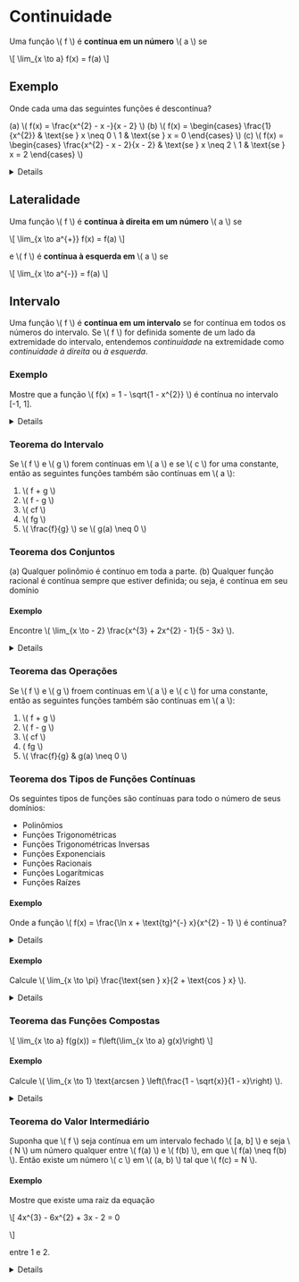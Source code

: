 # Continuidade

Uma função \\( f \\) é **contínua em un número** \\( a \\) se

\\[
\lim_{x \to a} f(x) = f(a)
\\]

## Exemplo

Onde cada uma das seguintes funções é descontínua?

(a) \\( f(x) = \frac{x^{2} - x -}{x - 2} \\)
(b) \\( f(x) = \begin{cases} \frac{1}{x^{2}} & \text{se } x \neq 0 \\ 1 & \text{se } x = 0 \end{cases} \\)
(c) \\( f(x) = \begin{cases} \frac{x^{2} - x - 2}{x - 2} & \text{se } x \neq 2 \\ 1 & \text{se } x = 2 \end{cases} \\)

<details>
(a) Observe que \\( f(2) \\) não está definida; logo, \\( f \\) é descontínua em 2.
(b) Aqui \\( f(0) = 1\\) está definida, mas

\\[
\lim_{x \to 0} f(x) = \lim_{x \to 0} \frac{1}{x^{2}}
\\]

não existe. Então \\( f \\) é descontínua em 0.
(c) Aqui \\( f(2) = 1 \\) está definida e

\\[
\lim_{x \to 2} f(x) = \lim_{x \to 2} \frac{x^{2} - x - 2}{x - 2} = \lim_{x \to 2} \frac{(x - 2)(x + 1)}{x - 2} = \lim_{x \to 2} (x + 1) = 3
\\]

existe. Mas

\\[
\lim_{x \to 2} \neq f(2)
\\]

logo, \\( f \\) não é contínua em 2.
</details>

## Lateralidade

Uma função \\( f \\) é **contínua à direita em um número** \\( a \\) se

\\[
\lim_{x \to a^{+}} f(x) = f(a)
\\]

e \\( f \\) é **contínua à esquerda em** \\( a \\) se

\\[
\lim_{x \to a^{-}} = f(a)
\\]

## Intervalo

Uma função \\( f \\) é **contínua em um intervalo** se for contínua em todos os números do intervalo. Se \\( f \\) for definida somente de um lado da extremidade do intervalo, entendemos *continuidade* na extremidade como *continuidade à direita* ou *à esquerda*.

### Exemplo

Mostre que a função \\( f(x) = 1 - \sqrt{1 - x^{2}} \\) é contínua no intervalo [-1, 1].

<details>
\\[
\lim_{x \to a} f(x) = \lim_{x \to a} (1 - \sqrt{1 - x^{2}})
= 1 \lim_{x \to a} \sqrt{1 - x^{2}}
= 1 - \sqrt{\lim_{x \to a} (1 - x^{2})}
= 1 - \sqrt{1 - a^{2}}
= f(a)
\\]

Assim, pela definição, \\( f \\) é contínua em \\( a \\) se \\( -1 < a < 1 \\). Cálculos análogos mostram que

\\[
\lim_{x \to -1^{+}} f(x) = 1 = f(-1) \text{ e } \lim_{x \to 1^{-}} f(x) = 1 = f(1)
\\]

logo, \\( f \\) é contínua à direita em -1 e contínua à esquerda em 1. Consequentemente, de acordo com a definição de continuidade em intervalo, \\( f \\) é contínua em [-1, 1].
</details>

### Teorema do Intervalo

Se \\( f \\) e \\( g \\) forem contínuas em \\( a \\) e se \\( c \\) for uma constante, então as seguintes funções também são contínuas em \\( a \\):

1. \\( f + g \\)
2. \\( f - g \\)
3. \\( cf \\)
4. \\( fg \\)
5. \\( \frac{f}{g} \\) se \\( g(a) \neq 0 \\)

### Teorema dos Conjuntos

(a) Qualquer polinômio é contínuo em toda a parte.
(b) Qualquer função racional é contínua sempre que estiver definida; ou seja, é contínua em seu domínio

#### Exemplo

Encontre \\\( \lim_{x \to - 2} \frac{x^{3} + 2x^{2} - 1}{5 - 3x} \\).

<details>
A função

\\[
f(x) = \frac{x^{3} + 2x^{2} - 1}{5 - 3x}
\\]

é racional; assim, pelo Teorema dos Conjuntos, é contínua em seu domínio, que é \\( \{x|x \neq \frac{5}{3}\} \\).

Logo

\\[
\lim_{x \to -2} \frac{x^{3} + 2x^{2} - 1}{5 - 3x} = \lim_{x \to -2} f(x) = f(-2)
= \frac{(-2)^{3} + 2(-2)^{2} - 1}{5 - 3(-2)} = -\frac{1}{11}
\\]
</details>

### Teorema das Operações

Se \\( f \\) e \\( g \\) froem contínuas em \\( a \\) e \\( c \\) for uma constante, então as seguintes funções também são contínuas em \\( a \\):

1. \\( f + g \\)
2. \\( f - g \\)
3. \\( cf \\)
4. \( fg \\)
5. \\( \frac{f}{g} & g(a) \neq 0 \\)

### Teorema dos Tipos de Funções Contínuas

Os seguintes tipos de funções são contínuas para todo o número de seus domínios:

- Polinômios
- Funções Trigonométricas
- Funções Trigonométricas Inversas
- Funções Exponenciais
- Funções Racionais
- Funções Logarítmicas
- Funções Raízes

#### Exemplo

Onde a função \\( f(x) = \frac{\ln x + \text{tg}^{-} x}{x^{2} - 1} \\) é contínua?

<details>
Pelo Teorema dos Tipos de Funções Contínuas, sabemos que \\( y = \ln x \\) é contínua para \\( x > 0 \\) e que \\( y = \text{tg}^{-1} x \\) é contínua em \\( \mathbb{R} \\). Assim, pelo Teorema dos Tipos de Funções Contínuas, \\( y = \ln x + \text{tg}^{-1} x \\) é contínua em \\( (0, \infty) \\).

O denominador \\( y = x^{2} - 1 \\) é um polinômio, portanto é contínuo em toda a parte.

Assim, \\( f \\) é contínua em todos os números postivos \\( x \\), exceto onde \\( x^{2} - 1 = 0 \\). Logo, \\( f \\) é contínua nos intervalos aberto \\( (0, 1) \\) e \\( (1, \infty) \\).
</details>

#### Exemplo

Calcule \\( \lim_{x \to \pi} \frac{\text{sen } x}{2 + \text{cos } x} \\).

<details>
O Teorema ods Tipos de Funções Contínuas nos diz que \\( y = \text{sen } x \\) é contínua. \\( y = 2 + \text{cos } x \\) é a soma de duas funções contínuas, e, portanto, é contínua. Logo, a razão

\\[
f(x) = \frac{\text{sen } x}{2 + \text{cos } x}
\\]

é sempre contínua. Portanto, pela definição de função contínua,

\\[
\lim_{x \to \pi} \frac{\text{sen } x}{2 + \text{cos } x} = \lim_{x \to \pi} f(x) = f(\pi) = \frac{\text{sen } \pi}{2 + \text{cos } \pi} = \frac{0}{2 - 1} = 0
\\]
</details>

### Teorema das Funções Compostas

\\[
\lim_{x \to a} f(g(x)) = f\left(\lim_{x \to a} g(x)\right)
\\]

#### Exemplo

Calcule \\( \lim_{x \to 1} \text{arcsen } \left(\frac{1 - \sqrt{x}}{1 - x}\right) \\).

<details>
Uma vez que \\( \text{arcsen} \\) é uma função contínua, podemos aplicar o Teorema das Funções Compostas:

\\[
\lim_{x \to 1} \text{arcsen } \left(\frac{1 - \sqrt{x}}{1 - x}\right) = \text{arcsen } \left(\lim_{x \to 1} \frac{1 - \sqrt{x}}{1 - x}\right)
= \text{arcsen } \left(\lim_{x \to 1} \frac{1 - \sqrt{x}}{(1 - \sqrt{x})(1 + \sqrt{x})}\right)
= \text{arcsen } \left(\lim_{x \to 1} \frac{1}{1 + \sqrt{x}}\right)
= \text{arcsen } \frac{1}{2} = \frac{\pi}{6}
\\]
</details>

### Teorema do Valor Intermediário

Suponha que \\( f \\) seja contínua em um intervalo fechado \\( [a, b] \\) e seja \\( N \\) um número qualquer entre \\( f(a) \\) e \\( f(b) \\), em que \\( f(a) \neq f(b) \\). Então existe um número \\( c \\) em \\( (a, b) \\) tal que \\( f(c) = N \\).

#### Exemplo

Mostre que existe uma raiz da equação

\\[
4x^{3} - 6x^{2} + 3x - 2 = 0

\\]

entre 1 e 2.

<details>
Seja \\( f(x) = 4x^{3} - 6x^{2} + 3x - 2 \\). Estamos procurando por uma solução da equação dada, isto é, um número \\( c \\) entre 1 e 2 tal que \\( f(c) = 0 \\). Portanto, tomamos \\( a = 1 \\), \\( b = 2 \\) e \\( N = 0 \\) no Teorema do Valor Intermediário. Temos

\\[
f(1) = 4 - 6 + 3 - 2 = -1 < 0
f(2) = 32 - 24 + 6 - 2 = 12 > 0
\\]

Logo, \\( f(1) < 0 < f(2) \\), isto é, \\( N = 0 \\) é um número entre \\( f(1) e f(2) \\). Como \\( f \\) é contínua, por ser um polinômio, o Teorema Do Valor Intermediário afirma que existe um número \\( c \\) entre 1 e 2 tal que \\( f(c) = 0 \\). Em outras palavras, a equação \\( 4x^{3} - 6x^{2} + 3x - 2 = 0 \\) tem pelo menos uma raiz \\( c \\) no intervalo \\( (1, 2) \\).
</details>
